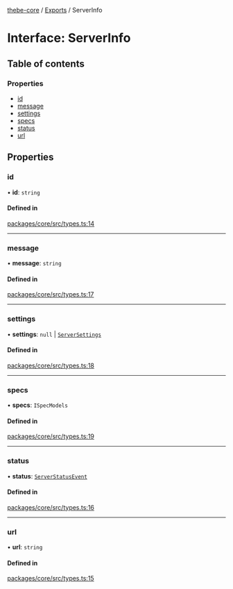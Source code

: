 [thebe-core](../README.md) / [Exports](../modules.md) / ServerInfo

# Interface: ServerInfo

## Table of contents

### Properties

- [id](ServerInfo.md#id)
- [message](ServerInfo.md#message)
- [settings](ServerInfo.md#settings)
- [specs](ServerInfo.md#specs)
- [status](ServerInfo.md#status)
- [url](ServerInfo.md#url)

## Properties

### id

• **id**: `string`

#### Defined in

[packages/core/src/types.ts:14](https://github.com/executablebooks/thebe/blob/3f03d48/packages/core/src/types.ts#L14)

___

### message

• **message**: `string`

#### Defined in

[packages/core/src/types.ts:17](https://github.com/executablebooks/thebe/blob/3f03d48/packages/core/src/types.ts#L17)

___

### settings

• **settings**: ``null`` \| [`ServerSettings`](ServerSettings.md)

#### Defined in

[packages/core/src/types.ts:18](https://github.com/executablebooks/thebe/blob/3f03d48/packages/core/src/types.ts#L18)

___

### specs

• **specs**: `ISpecModels`

#### Defined in

[packages/core/src/types.ts:19](https://github.com/executablebooks/thebe/blob/3f03d48/packages/core/src/types.ts#L19)

___

### status

• **status**: [`ServerStatusEvent`](../enums/ServerStatusEvent.md)

#### Defined in

[packages/core/src/types.ts:16](https://github.com/executablebooks/thebe/blob/3f03d48/packages/core/src/types.ts#L16)

___

### url

• **url**: `string`

#### Defined in

[packages/core/src/types.ts:15](https://github.com/executablebooks/thebe/blob/3f03d48/packages/core/src/types.ts#L15)

